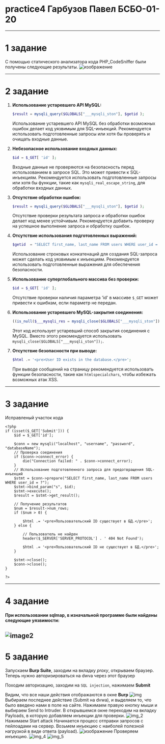 # practice4 Гарбузов Павел БСБО-01-20
---
# 1 задание 
С помощью статического анализатора кода PHP_CodeSniffer были получены следующие результаты.
![изображение](https://github.com/PaulZtx/practice4/assets/36164890/83bc1d50-4308-4641-92b4-06c573a91cfc)

---
# 2 задание 
1. **Использование устаревшего API MySQL:**
   ```php
   $result = mysqli_query($GLOBALS["___mysqli_ston"], $getid );
   ```
   Использование устаревшего API MySQL без обработки возможных ошибок делает код уязвимым для SQL-инъекций. 
   Рекомендуется использовать подготовленные запросы или хотя бы проверять и очищать входные данные.

2. **Небезопасное использование входных данных:**
   ```php
   $id = $_GET[ 'id' ];
   ```
   Входные данные не проверяются на безопасность перед использованием в запросе SQL. Это может привести к SQL-инъекциям.
   Рекомендуется использовать подготовленные запросы или хотя бы функции, такие как `mysqli_real_escape_string`, для обработки входных данных.

3. **Отсутствие обработки ошибок:**
   ```php
   $result = mysqli_query($GLOBALS["___mysqli_ston"], $getid );
   ```
   Отсутствие проверки результата запроса и обработки ошибок делает код менее устойчивым.
   Рекомендуется добавить проверку на успешное выполнение запроса и обработку ошибок.

4. **Отсутствие использования подготовленных выражений:**
   ```php
   $getid  = "SELECT first_name, last_name FROM users WHERE user_id = '$id';";
   ```
   Использование строковых конкатенаций для создания SQL-запроса может сделать код уязвимым к инъекциям.
   Рекомендуется использовать подготовленные выражения для обеспечения безопасности.

5. **Использование суперглобального массива без проверки:**
   ```php
   $id = $_GET[ 'id' ];
   ```
   Отсутствие проверки наличия параметра 'id' в массиве `$_GET` может привести к ошибкам, если параметр не передан.

6. **Использование устаревшего MySQL-закрытия соединения:**
   ```php
   ((is_null($___mysqli_res = mysqli_close($GLOBALS["___mysqli_ston"]))) ? false : $___mysqli_res);
   ```
   Этот код использует устаревший способ закрытия соединения с MySQL. Вместо этого рекомендуется использовать `mysqli_close($GLOBALS["___mysqli_ston"]);`.

7. **Отсутствие безопасности при выводе:**
   ```php
   $html .= '<pre>User ID exists in the database.</pre>';
   ```
   При выводе сообщений на страницу рекомендуется использовать функции безопасности, такие как `htmlspecialchars`, чтобы избежать возможных атак XSS.
---
# 3 задание 
Исправленый участок кода 
```
<?php
if (isset($_GET['Submit'])) {
    $id = $_GET['id'];

    $conn = new mysqli("localhost", "username", "password", "databaseName");
    // Проверка соединения
    if ($conn->connect_error) {
        die("Connection failed: " . $conn->connect_error);
    }
    // Использование подготовленного запроса для предотвращения SQL-инъекций
    $stmt = $conn->prepare("SELECT first_name, last_name FROM users WHERE user_id = ?");
    $stmt->bind_param("s", $id);
    $stmt->execute();
    $result = $stmt->get_result();

    // Получение результатов
    $num = $result->num_rows;
    if ($num > 0) {
       
        $html .= '<pre>Пользовательский ID существует в БД.</pre>';
    } else {

        // Пользователь не найден
        header($_SERVER['SERVER_PROTOCOL'] . ' 404 Not Found');

        $html .= '<pre>Пользовательский ID не существует в БД.</pre>';
    }

    $stmt->close();
    $conn->close();
}

?>
```
---
# 4 задание 
#### При использовании sqlmap, в изначальной программе были найдены следующие уязвимости: 
![image2](https://github.com/PaulZtx/practice4/assets/36164890/91094e58-0894-46f4-b74f-6d69cc9de4a8) 
---
# 5 задание
Запускаем **Burp Suite**, заходим на вкладку *proxy*, открываем браузер.
Теперь нужно авторизироваться на dwva через этот браузер

Походим авторизацию, заходим на `SQL injection`, нажимаем **Submit**

Видим, что все наши действия отображаются в окне **Burp**
![img](https://github.com/PaulZtx/practice4/assets/36164890/d273c5a6-02fc-477f-821c-e3ff79139cfe)
Выбираем последнее действие (Submit на dvwa), и выделяем то, что было введено нами в поле на сайте. Нажимаем правую кнопку мыши и выбираем Send to Intruder.
В открывшемся окне переходим на вкладку Payloads, в которую добавляем инъекции для проверки. 
![img_2](https://github.com/PaulZtx/practice4/assets/36164890/193100ae-756d-498c-9e7e-a6f13a02b343)
Нажимаем Start attack
Начинается процесс отправки запросов с пейлоадами на сервер.
Возьмем инъекцию с наиболей полезной нагрузкой в виде ответа (payload).
![изображение](https://github.com/PaulZtx/practice4/assets/36164890/39d91197-d56e-404a-850c-56f0d6b3dd50)
Проверяем инъекцию.
![img_4](https://github.com/PaulZtx/practice4/assets/36164890/804b0c09-8be2-49c1-8b1a-ebddbeb3b81a)
![img_5](https://github.com/PaulZtx/practice4/assets/36164890/1b747190-1a31-4435-9033-71bbf2e6bd96)




